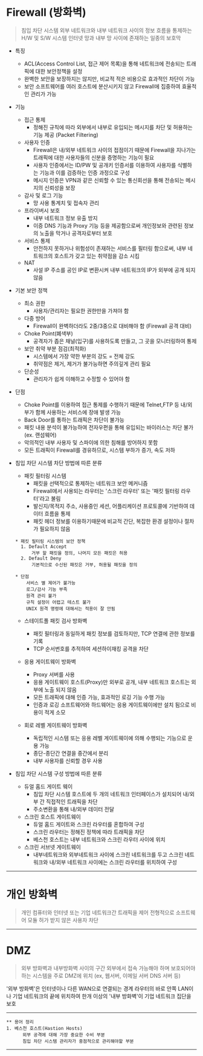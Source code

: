 # Firewall (방화벽)
> 침입 차단 시스템
> 외부 네트워크와 내부 네트워크 사이의 정보 흐름을 통제하는 H/W 및 S/W 시스템
> 인터넷 망과 내부 망 사이에 존재하는 일종의 보호막

- 특징
    + ACL(Access Control List, 접근 제어 목록)을 통해 네트워크에 전송되는 트래픽에 대한 보안정책을 설정
    + 완벽한 보안을 보장하지는 않지만, 비교적 적은 비용으로 효과적인 차단이 가능
    + 보안 소프트웨어를 여러 호스트에 분산시키지 않고 Firewall에 집중하여 효율적인 관리가 가능
- 기능
    + 접근 통제
        * 정해진 규칙에 따라 외부에서 내부로 유입되는 메시지를 차단 및 허용하는 기능 제공 (Packet Filtering)
    + 사용자 인증
        * Firewall은 내/외부 네트워크 사이의 접점이기 때문에 Firewall을 지나가는 트래픽에 대한 사용자들의 신분을 증명하는 기능이 필요
        * 사용자 인증에서는 ID/PW 및 공개키 인증서를 이용하여 사용자를 식별하는 기능과 이를 검증하는 인증 과정으로 구성
        * 메시지 인증은 VPN과 같은 신뢰할 수 있는 통신회선을 통해 전송되는 메시지의 신뢰성을 보장
    + 감사 및 로그 기능
        * 망 사용 통계치 및 접속자 관리
    + 프라이버시 보호
        * 내부 네트워크 정보 유출 방지
        * 이증 DNS 기능과 Proxy 기능 등을 제공함으로써 개인정보와 관련된 정보의 노출을 막거나 공격자로부터 보호
    + 서비스 통제
        * 안전하지 못하거나 위험성이 존재하는 서비스를 필터링 함으로써, 내부 네트워크의 호스트가 갖고 있는 취약점을 감소 시킴
    + NAT
        * 사설 IP 주소를 공인 IP로 변환시켜 내부 네트워크의 IP가 외부에 공개 되지 않음

- 기본 보안 정책
    + 최소 권한
        * 사용자/관리자는 필요한 권한만을 가져야 함
    + 다중 방어
        * Firewall이 완벽하더라도 2중/3중으로 대비해야 함 (Firewall 공격 대비)
    + Choke Point(폐색부)
        * 공격자가 좁은 채널(입구)를 사용하도록 만들고, 그 곳을 모니터링하여 통제
    + 보안 취약 부분 점검(최적화)
        * 시스템에서 가장 약한 부분의 강도 = 전체 강도
        * 취약점은 제거, 제거가 불가능하면 주의깊게 관리 필요
    + 단순성
        * 관리자가 쉽게 이해하고 수정할 수 있어야 함

- 단점
    + Choke Point를 이용하여 접근 통제를 수행하기 때문에 Telnet,FTP 등 내/외부가 함께 사용하는 서비스에 장애 발생 가능
    + Back Door를 통하는 트래픽은 차단이 불가능
    + 패킷 내용 분석이 불가능하여 전자우편을 통해 유입되는 바이러스는 차단 불가 (ex. 랜섬웨어)
    + 악의적인 내부 사용자 및 스파이에 의한 침해를 방어하지 못함
    + 모든 트래픽이 Firewall를 경유하므로, 시스템 부하가 증가, 속도 저하

- 침입 차단 시스템 차단 방법에 따른 분류
    + 패킷 필터링 시스템
        * 패킷을 선택적으로 통제하는 네트워크 보안 메커니즘
        * Firewall에서 사용되는 라우터는 '스크린 라우터' 또는 '패킷 필터링 라우터'라고 불림
        * 발신지/목적지 주소, 사용중인 세션, 어플리케이션 프로토콜에 기반하여 데이터 흐름을 통제
        * 패킷 헤더 정보를 이용하기때문에 비교적 간단, 복잡한 환경 설정이나 절차가 필요하지 않음
    ```
    * 패킷 필터링 시스템의 보안 정책
      1. Default Accept
          거부 할 패킷을 정의, 나머지 모든 패킷은 허용
      2. Default Deny
          기본적으로 수신된 패킷은 거부, 허용될 패킷을 정의

    * 단점
        서비스 별 제어가 불가능
        로그/감사 기능 부족
        원격 관리 불가
        규칙 설정이 어렵고 테스트 불가
        UNIX 원격 명령에 대해서는 적용이 잘 안됨
    ```

    + 스테이트풀 패킷 검사 방화벽
        * 패킷 필터링과 동일하게 패킷 정보를 검토하지만, TCP 연결에 관한 정보를 기록
        * TCP 순서번호를 추적하여 세션하이재킹 공격을 차단

    + 응용 게이트웨이 방화벽
        * Proxy 서버를 사용
        * 응용 게이트웨이 호스트(Proxy)만 외부로 공개, 내부 네트워크 호스트는 외부에 노출 되지 않음
        * 모든 트래픽에 대해 인증 가능, 효과적인 로깅 기능 수행 가능
        * 인증과 로깅 소프트웨어와 하드웨어는 응용 게이트웨이에만 설치 됨으로 비용이 적게 소모
    + 회로 레벨 게이트웨이 방화벽
        * 독립적인 시스템 또는 응용 레벨 게이트웨이에 의해 수행되는 기능으로 운용 가능
        * 종단-종단간 연결을 중간에서 분리
        * 내부 사용자를 신뢰할 경우 사용


- 침입 차단 시스템 구성 방법에 따른 분류
    + 듀얼 홈드 게이트 웨이
        * 침입 차단 시스템 호스트에 두 개의 네트워크 인터페이스가 설치되어 내/외부 간 직접적인 트래픽을 차단
        * 주소변환을 통해 내/외부 데이터 전달
    + 스크린 호스트 게이트웨이
        * 듀얼 홈드 게이트와 스크린 라우터를 혼합하여 구성
        * 스크린 라우터는 정해진 정책에 따라 트래픽을 차단
        * 베스천 호스트는 내부 네트워크와 스크린 라우터 사이에 위치
    + 스크린 서브넷 게이트웨이
        * 내부네트워크와 외부네트워크 사이에 스크린 네트워크를 두고 스크린 네트워크와 내/외부 네트워크 사이에는 스크린 라우터를 위치하여 구성

***
# 개인 방화벽
> 개인 컴퓨터와 인터넷 또는 기업 네트워크간 트래픽을 제어
> 전형적으로 소프트웨어 모듈
> 허가 받지 않은 사용자 차단

***
# DMZ
> 외부 방화벽과 내부방화벽 사이의 구간
> 외부에서 접속 가능해야 하며 보호되어야 하는 시스템을 주로 DMZ에 위치 (ex, 웹서버, 이메일 서버 DNS 서버 등)

'외부 방화벽'은 인터넷이나 다른 WAN으로 연결되는 경계 라우터의 바로 안쪽 LAN이나 기업 네트워크의 끝에 위치하여 한개 이상의 '내부 방화벽'이 기업 네트워크 집단을 보호



***



```
** 용어 정리
1. 베스천 호스트(Hastion Hosts)
      외부 공격에 대해 가장 중요한 수비 부분
      침입 차단 시스템 관리자가 중점적으로 관리해야할 부분

```
***
